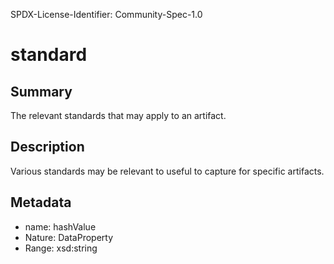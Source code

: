 SPDX-License-Identifier: Community-Spec-1.0

# standard

## Summary

The relevant standards that may apply to an artifact.

## Description

Various standards may be relevant to useful to capture for specific artifacts. 

## Metadata

- name: hashValue
- Nature: DataProperty
- Range: xsd:string
